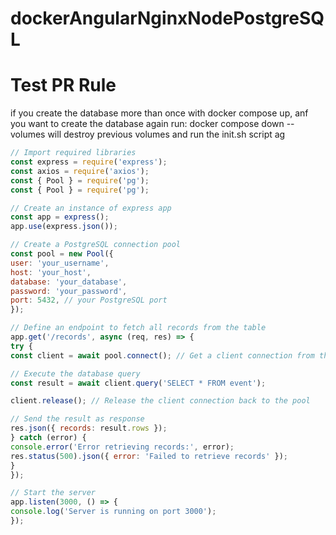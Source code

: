 # dockerAngularNginxNodePostgreSQL

# Test PR Rule

if you create the database more than once with docker compose up,
anf you want to create the database again run:
    docker compose down --volumes
will destroy previous volumes and run the init.sh script ag


```javascript
// Import required libraries
const express = require('express');
const axios = require('axios');
const { Pool } = require('pg');
const { Pool } = require('pg');

// Create an instance of express app
const app = express();
app.use(express.json());

// Create a PostgreSQL connection pool
const pool = new Pool({
user: 'your_username',
host: 'your_host',
database: 'your_database',
password: 'your_password',
port: 5432, // your PostgreSQL port
});

// Define an endpoint to fetch all records from the table
app.get('/records', async (req, res) => {
try {
const client = await pool.connect(); // Get a client connection from the pool

// Execute the database query
const result = await client.query('SELECT * FROM event');

client.release(); // Release the client connection back to the pool

// Send the result as response
res.json({ records: result.rows });
} catch (error) {
console.error('Error retrieving records:', error);
res.status(500).json({ error: 'Failed to retrieve records' });
}
});

// Start the server
app.listen(3000, () => {
console.log('Server is running on port 3000');
});
```